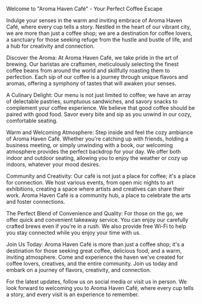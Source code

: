 Welcome to "Aroma Haven Café" - Your Perfect Coffee Escape

Indulge your senses in the warm and inviting embrace of Aroma Haven Café, where every cup tells a story. Nestled in the heart of our vibrant city, we are more than just a coffee shop; we are a destination for coffee lovers, a sanctuary for those seeking refuge from the hustle and bustle of life, and a hub for creativity and connection.

Discover the Aroma:
At Aroma Haven Café, we take pride in the art of brewing. Our baristas are craftsmen, meticulously selecting the finest coffee beans from around the world and skillfully roasting them to perfection. Each sip of our coffee is a journey through unique flavors and aromas, offering a symphony of tastes that will awaken your senses.

A Culinary Delight:
Our menu is not just limited to coffee; we have an array of delectable pastries, sumptuous sandwiches, and savory snacks to complement your coffee experience. We believe that good coffee should be paired with good food. Savor every bite and sip as you unwind in our cozy, comfortable seating.

Warm and Welcoming Atmosphere:
Step inside and feel the cozy ambiance of Aroma Haven Café. Whether you're catching up with friends, holding a business meeting, or simply unwinding with a book, our welcoming atmosphere provides the perfect backdrop for your day. We offer both indoor and outdoor seating, allowing you to enjoy the weather or cozy up indoors, whatever your mood desires.

Community and Creativity:
Our café is not just a place for coffee; it's a place for connection. We host various events, from open mic nights to art exhibitions, creating a space where artists and creatives can share their work. Aroma Haven Café is a community hub, a place to celebrate the arts and foster connections.

The Perfect Blend of Convenience and Quality:
For those on the go, we offer quick and convenient takeaway service. You can enjoy our carefully crafted brews even if you're in a rush. We also provide free Wi-Fi to help you stay connected while you enjoy your time with us.

Join Us Today:
Aroma Haven Café is more than just a coffee shop; it's a destination for those seeking great coffee, delicious food, and a warm, inviting atmosphere. Come and experience the haven we've created for coffee lovers, creatives, and the entire community. Join us today and embark on a journey of flavors, creativity, and connection.

For the latest updates, follow us on social media or visit us in person. We look forward to welcoming you to Aroma Haven Café, where every cup tells a story, and every visit is an experience to remember.
